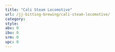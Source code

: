 ```yaml
---
title: "Cali Steam Locomotive"
url: /jj-bitting-brewing/cali-steam-locomotive/
category: 
style: 
abv: 0
ibu: 0
srm: 0
upc: 0
---
```


